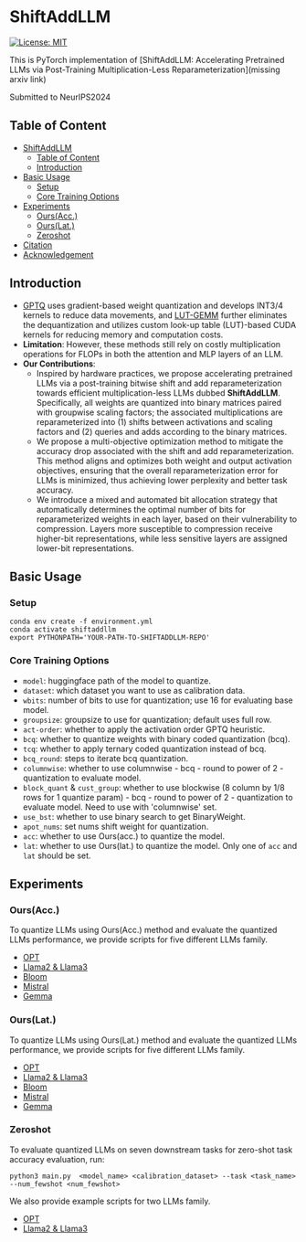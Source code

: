 # ShiftAddLLM

[![License: MIT](https://img.shields.io/badge/License-MIT-success.svg)](https://opensource.org/licenses/MIT)

This is PyTorch implementation of [ShiftAddLLM: Accelerating Pretrained LLMs via Post-Training Multiplication-Less Reparameterization](missing arxiv link)

Submitted to NeurIPS2024

## Table of Content
<!-- [TOC] -->
<div class="toc">
<ul>
<li><a href="#shiftaddllm">ShiftAddLLM</a><ul>
<li><a href="#table-of-content">Table of Content</a></li>
<li><a href="#introduction">Introduction</a></li>
</ul>
</li>
<li><a href="#basic-usage">Basic Usage</a><ul>
<li><a href="#setup">Setup</a></li>
<li><a href="#core-training-options">Core Training Options</a></li>
</ul>
</li>
<li><a href="#experiments">Experiments</a><ul>
<li><a href="#oursacc">Ours(Acc.)</a></li>
<li><a href="#ourslat">Ours(Lat.)</a></li>
<li><a href="#zeroshot">Zeroshot</a></li>
</ul>
</li>
<li><a href="#citation">Citation</a></li>
<li><a href="#acknowledgement">Acknowledgement</a></li>
</ul>
</li>
</ul>
</div>

## Introduction

-  [GPTQ](https://arxiv.org/abs/2210.17323) uses gradient-based weight quantization and develops INT3/4 kernels to reduce data movements, and [LUT-GEMM](https://arxiv.org/abs/2206.09557) further eliminates the dequantization and utilizes custom look-up table (LUT)-based CUDA kernels for reducing memory and computation costs.
- **Limitation**: However, these methods still rely on costly multiplication operations for FLOPs in both the attention and MLP layers of an LLM.
- **Our Contributions**:
    + Inspired by hardware practices, we propose accelerating pretrained LLMs via a post-training bitwise shift and add reparameterization towards efficient multiplication-less LLMs dubbed **ShiftAddLLM**. Specifically, all weights are quantized        into binary matrices paired with groupwise scaling factors; the associated multiplications are reparameterized into (1) shifts between activations and scaling factors and (2) queries and adds according to the binary matrices.
    + We propose a multi-objective optimization method to mitigate the accuracy drop associated with the shift and add reparameterization. This method aligns and optimizes both weight and output activation objectives, ensuring that the overall          reparameterization error for LLMs is minimized, thus achieving lower perplexity and better task accuracy.
    + We introduce a mixed and automated bit allocation strategy that automatically determines the optimal number of bits for reparameterized weights in each layer, based on their vulnerability to compression. Layers more susceptible to
      compression receive higher-bit representations, while less sensitive layers are assigned lower-bit representations.

## Basic Usage
### Setup
```
conda env create -f environment.yml
conda activate shiftaddllm
export PYTHONPATH='YOUR-PATH-TO-SHIFTADDLLM-REPO'
```

### Core Training Options
- `model`: huggingface path of the model to quantize.
- `dataset`: which dataset you want to use as calibration data.
- `wbits`: number of bits to use for quantization; use 16 for evaluating base model.
- `groupsize`: groupsize to use for quantization; default uses full row.
- `act-order`: whether to apply the activation order GPTQ heuristic.
- `bcq`: whether to quantize weights with binary coded quantization (bcq).
- `tcq`: whether to apply ternary coded quantization instead of bcq.
- `bcq_round`: steps to iterate bcq quantization.
- `columnwise`: whether to use columnwise - bcq - round to power of 2 - quantization to evaluate model.
- `block_quant` & `cust_group`: whether to use blockwise (8 column by 1/8 rows for 1 quantize param) - bcq - round to power of 2 - quantization to evaluate model. Need to use with 'columnwise' set.
- `use_bst`: whether to use binary search to get BinaryWeight.
- `apot_nums`: set nums shift weight for quantization.
- `acc`: whether to use Ours(acc.) to quantize the model.
- `lat`: whether to use Ours(lat.) to quantize the model. Only one of `acc` and `lat` should be set.

## Experiments
### Ours(Acc.)
To quantize LLMs using Ours(Acc.) method and evaluate the quantized LLMs performance, we provide scripts for five different LLMs family.
- [OPT](script/acc/eval_opt.sh)
- [Llama2 & Llama3](script/acc/eval_llama.sh)
- [Bloom](script/acc/eval_bloom.sh)
- [Mistral](script/acc/eval_mistral.sh)
- [Gemma](script/acc/eval_gemma.sh)

### Ours(Lat.)
To quantize LLMs using Ours(Lat.) method and evaluate the quantized LLMs performance, we provide scripts for five different LLMs family.
- [OPT](script/lat/eval_opt.sh)
- [Llama2 & Llama3](script/lat/eval_llama.sh)
- [Bloom](script/lat/eval_bloom.sh)
- [Mistral](script/lat/eval_mistral.sh)
- [Gemma](script/lat/eval_gemma.sh)

### Zeroshot
To evaluate quantized LLMs on seven downstream tasks for zero-shot task accuracy evaluation, run:
```
python3 main.py  <model_name> <calibration_dataset> --task <task_name> --num_fewshot <num_fewshot> 
```
 We also provide example scripts for two LLMs family.
- [OPT](zeroShot/script/eval_opt.sh)
- [Llama2 & Llama3](zeroShot/script/eval_llama.sh)
